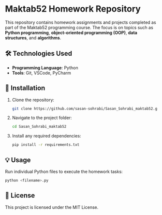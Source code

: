 
# Maktab52 Homework Repository

This repository contains homework assignments and projects completed as part of the Maktab52 programming course. The focus is on topics such as **Python programming**, **object-oriented programming (OOP)**, **data structures**, and **algorithms**.

## 🛠️ Technologies Used

- **Programming Language**: Python
- **Tools**: Git, VSCode, PyCharm

## 🚀 Installation

1. Clone the repository:
   ```bash
   git clone https://github.com/sasan-sohrabi/Sasan_Sohrabi_maktab52.git
   ```
2. Navigate to the project folder:
   ```bash
   cd Sasan_Sohrabi_maktab52
   ```
3. Install any required dependencies:
   ```bash
   pip install -r requirements.txt
   ```

## 💡 Usage

Run individual Python files to execute the homework tasks:
```bash
python <filename>.py
```

## 📄 License

This project is licensed under the MIT License.
